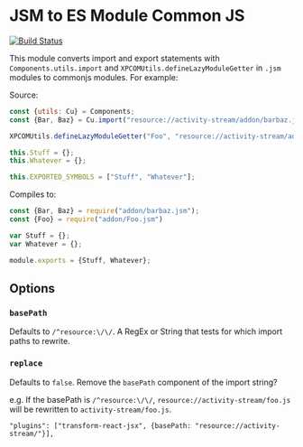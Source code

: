 # JSM to ES Module Common JS

[![Build Status](https://travis-ci.org/k88hudson/babel-plugin-jsm-to-commonjs.svg?branch=master)](https://travis-ci.org/k88hudson/babel-plugin-jsm-to-commonjs)

This module converts import and export statements with `Components.utils.import` and `XPCOMUtils.defineLazyModuleGetter` in `.jsm` modules to commonjs modules. For example:

Source:

```js
const {utils: Cu} = Components;
const {Bar, Baz} = Cu.import("resource://activity-stream/addon/barbaz.jsm", {});

XPCOMUtils.defineLazyModuleGetter("Foo", "resource://activity-stream/addon/Foo.jsm")

this.Stuff = {};
this.Whatever = {};

this.EXPORTED_SYMBOLS = ["Stuff", "Whatever"];
```

Compiles to:

```js
const {Bar, Baz} = require("addon/barbaz.jsm");
const {Foo} = require("addon/Foo.jsm")

var Stuff = {};
var Whatever = {};

module.exports = {Stuff, Whatever};
```

## Options

### `basePath`

Defaults to `/^resource:\/\/`. A RegEx or String that tests for which import paths to rewrite.

### `replace`

Defaults to `false`. Remove the `basePath` component of the import string?

e.g. If the basePath is `/^resource:\/\/`, `resource://activity-stream/foo.js` will be rewritten to `activity-stream/foo.js`.

```
"plugins": ["transform-react-jsx", {basePath: "resource://activity-stream/"}],
```
